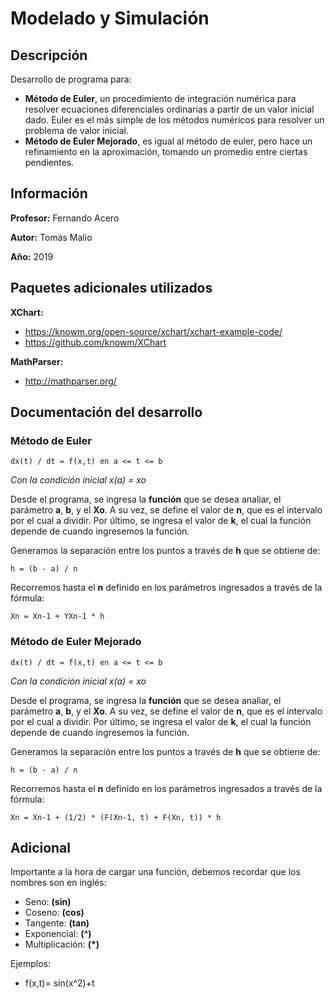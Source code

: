# Modelado y Simulación
## Descripción
Desarrollo de programa para:
- **Método de Euler**, un procedimiento de integración numérica para resolver ecuaciones diferenciales ordinarias a partir de un valor inicial dado. Euler es el más simple de los métodos numéricos para resolver un problema de valor inicial.
- **Método de Euler Mejorado**, es igual al método de euler, pero hace un refinamiento en la aproximación, tomando un promedio entre ciertas pendientes.

## Información
**Profesor:** Fernando Acero

**Autor:** Tomás Malio 

**Año:** 2019

## Paquetes adicionales utilizados
**XChart:**
- https://knowm.org/open-source/xchart/xchart-example-code/
- https://github.com/knowm/XChart

**MathParser:**
- http://mathparser.org/

## Documentación del desarrollo
### Método de Euler
```
dx(t) / dt = f(x,t) en a <= t <= b
```
*Con la condición inicial x(a) = xo*

Desde el programa, se ingresa la **función** que se desea analiar, el parámetro **a**, **b**, y el **Xo**. A su vez, se define el valor de **n**, que es el intervalo por el cual a dividir. Por último, se ingresa el valor de **k**, el cual la función depende de cuando ingresemos la función.

Generamos la separación entre los puntos a través de **h** que se obtiene de:
```
h = (b - a) / n
```
Recorremos hasta el **n** definido en los parámetros ingresados a través de la fórmula:
```
Xn = Xn-1 + YXn-1 * h
```
### Método de Euler Mejorado
```
dx(t) / dt = f(x,t) en a <= t <= b
```
*Con la condición inicial x(a) = xo*

Desde el programa, se ingresa la **función** que se desea analiar, el parámetro **a**, **b**, y el **Xo**. A su vez, se define el valor de **n**, que es el intervalo por el cual a dividir. Por último, se ingresa el valor de **k**, el cual la función depende de cuando ingresemos la función.

Generamos la separación entre los puntos a través de **h** que se obtiene de:
```
h = (b - a) / n
```
Recorremos hasta el **n** definido en los parámetros ingresados a través de la fórmula:
```
Xn = Xn-1 + (1/2) * (F(Xn-1, t) + F(Xn, t)) * h
```

## Adicional
Importante a la hora de cargar una función, debemos recordar que los nombres son en inglés:
- Seno: **(sin)**
- Coseno: **(cos)**
- Tangente: **(tan)**
- Exponencial: **(^)**
- Multiplicación: **(*)**

Ejemplos:
- f(x,t)= sin(x^2)+t
